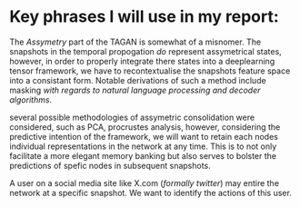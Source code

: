 # Key phrases I will use in my report:

The *Assymetry* part of the TAGAN is somewhat of a misnomer. The snapshots in the temporal propogation *do* represent assymetrical states, however, in order to properly integrate there states into a deeplearning tensor framework, we have to recontextualise the snapshots feature space into a consistant form. Notable derivations of such a method include masking *with regards to natural language processing and decoder algorithms*.  

several possible methodologies of assymetric consolidation were considered, such as PCA, procrustes analysis, however, considering the predictive intention of the framework, we will want to retain each nodes individual representations in the network at any time. This is to not only facilitate a more elegant memory banking but also serves to bolster the predictions of spefic nodes in subsequent snapshots. 

A user on a social media site like X.com (*formally twitter*) may entire the network at a specific snapshot. We want to identify the actions of this user.
